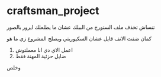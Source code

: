 # craftsman_project
تنساش تحذف ملف الستورج من الببلك عشان ما يطلعلك ايرور بالصور

كمان ضفت الانف قايل عشان السكيوريتي ويصلح المشروع زي ما هو

1. اعمل الاي دي انا معملتوش
2. ضايل حزئية المهنة فقط

وخلص